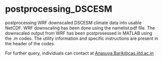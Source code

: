 # postprocessing_DSCESM
postprocessing WRF downscaled DSCESM climate data into usable NetCDF.
WRF downscaling has been done using the namelist.pdf file.
The downscaled output from WRF has been postprosessed in MATLAB using the .m codes.
The utility information and specific instructions are present in the header of the codes.

For further query, individuals can contact at Anasuya.Barik@cas.iitd.ac.in
